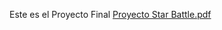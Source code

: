 Este es el Proyecto Final
[Proyecto Star Battle.pdf](https://github.com/user-attachments/files/18053051/Proyecto.Star.Battle.pdf)
